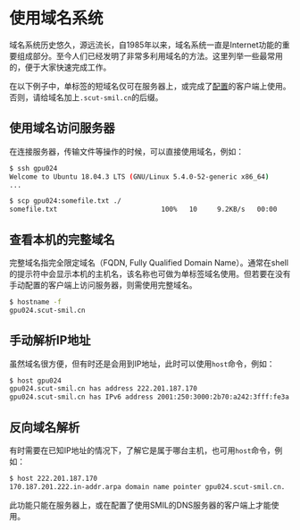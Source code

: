 # 使用域名系统

域名系统历史悠久，源远流长，自1985年以来，域名系统一直是Internet功能的重要组成部分。至今人们已经发明了非常多利用域名的方法。这里列举一些最常用的，便于大家快速完成工作。

在以下例子中，单标签的短域名仅可在服务器上，或完成了[配置](/guide/client-config.md#dns搜索域)的客户端上使用。否则，请给域名加上`.scut-smil.cn`的后缀。

## 使用域名访问服务器

在连接服务器，传输文件等操作的时候，可以直接使用域名，例如：
```bash
$ ssh gpu024
Welcome to Ubuntu 18.04.3 LTS (GNU/Linux 5.4.0-52-generic x86_64)
...

$ scp gpu024:somefile.txt ./
somefile.txt                          100%   10     9.2KB/s   00:00
```

## 查看本机的完整域名

完整域名指完全限定域名（FQDN, Fully Qualified Domain Name）。通常在shell的提示符中会显示本机的主机名，该名称也可做为单标签域名使用。但若要在没有手动配置的客户端上访问服务器，则需使用完整域名。
```bash
$ hostname -f
gpu024.scut-smil.cn
```

## 手动解析IP地址

虽然域名很方便，但有时还是会用到IP地址，此时可以使用`host`命令，例如：
```bash
$ host gpu024
gpu024.scut-smil.cn has address 222.201.187.170
gpu024.scut-smil.cn has IPv6 address 2001:250:3000:2b70:a242:3fff:fe3a:c864
```

## 反向域名解析

有时需要在已知IP地址的情况下，了解它是属于哪台主机，也可用`host`命令，例如：
```bash
$ host 222.201.187.170
170.187.201.222.in-addr.arpa domain name pointer gpu024.scut-smil.cn.
```

此功能只能在服务器上，或在配置了使用SMIL的DNS服务器的客户端上才能使用。
